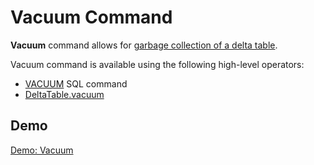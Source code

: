 # Vacuum Command

**Vacuum** command allows for [garbage collection of a delta table](VacuumCommand.md#gc).

Vacuum command is available using the following high-level operators:

* [VACUUM](../../sql/index.md#VACUUM) SQL command
* [DeltaTable.vacuum](../../DeltaTable.md#vacuum)

## Demo

[Demo: Vacuum](../../demo/vacuum.md)
